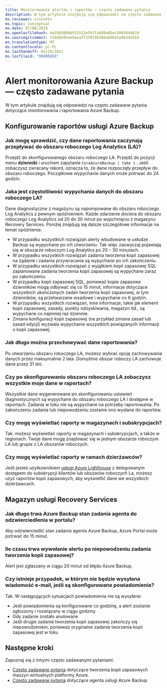 ```yaml
---
title: Monitorowanie alertów i raportów — często zadawane pytania
description: W tym artykule znajdują się odpowiedzi na często zadawane pytania dotyczące alertu monitorowania Azure Backup i raportów Azure Backup.
ms.reviewer: srinathv
ms.topic: conceptual
ms.date: 07/08/2019
ms.openlocfilehash: 4e2585009b531512e54ffa889a05ec50038dd619
ms.sourcegitcommit: f28ebb95ae9aaaff3f87d8388a09b41e0b3445b5
ms.translationtype: MT
ms.contentlocale: pl-PL
ms.lasthandoff: 03/29/2021
ms.locfileid: "98805858"
---
```

# <a name="azure-backup-monitoring-alert---faq"></a>Alert monitorowania Azure Backup — często zadawane pytania

W tym artykule znajdują się odpowiedzi na często zadawane pytania dotyczące monitorowania i raportowania Azure Backup.

## <a name="configure-azure-backup-reports"></a>Konfigurowanie raportów usługi Azure Backup

### <a name="how-do-i-check-if-reporting-data-has-started-flowing-into-a-log-analytics-la-workspace"></a>Jak mogę sprawdzić, czy dane raportowania zaczynają przepływać do obszaru roboczego Log Analytics (LA)?

Przejdź do skonfigurowanego obszaru roboczego LA. Przejdź do pozycji menu **dzienniki** i uruchom zapytanie `CoreAzureBackup | take 1` . Jeśli zobaczysz zwracany rekord, oznacza to, że dane rozpoczęły przepływ do obszaru roboczego. Początkowe wypychanie danych może potrwać do 24 godzin.

### <a name="what-is-the-frequency-of-data-push-to-an-la-workspace"></a>Jaka jest częstotliwość wypychania danych do obszaru roboczego LA?

Dane diagnostyczne z magazynu są napompowane do obszaru roboczego Log Analytics z pewnym opóźnieniem. Każde zdarzenie dociera do obszaru roboczego Log Analytics od 20 do 30 minut po wypchnięciu z magazynu Recovery Services. Poniżej znajdują się dalsze szczegółowe informacje na temat opóźnienia:

* W przypadku wszystkich rozwiązań alerty wbudowane w usłudze Backup są wypychane po ich utworzeniu. Tak więc zazwyczaj pojawiają się w obszarze roboczym Log Analytics po 20 – 30 minutach.
* W przypadku wszystkich rozwiązań zadania tworzenia kopii zapasowej na żądanie i zadania przywracania są wypychane po ich zakończeniu.
* W przypadku wszystkich rozwiązań z wyjątkiem kopii zapasowej SQL zaplanowane zadania tworzenia kopii zapasowej są wypychane zaraz po zakończeniu.
* W przypadku kopii zapasowej SQL, ponieważ kopie zapasowe dzienników mogą odbywać się co 15 minut, informacje dotyczące wszystkich ukończonych zadań tworzenia kopii zapasowej, w tym dzienników, są przetwarzane wsadowe i wypychane co 6 godzin.
* W przypadku wszystkich rozwiązań, inne informacje, takie jak element kopii zapasowej, zasady, punkty odzyskiwania, magazyn itd., są wypychane co najmniej raz dziennie.
* Zmiana konfiguracji kopii zapasowej (na przykład zmiana zasad lub zasad edycji) wyzwala wypychanie wszystkich powiązanych informacji o kopii zapasowej.

### <a name="how-long-can-i-retain-reporting-data"></a>Jak długo można przechowywać dane raportowania?

Po utworzeniu obszaru roboczego LA, możesz wybrać opcję zachowywania danych przez maksymalnie 2 lata. Domyślnie obszar roboczy LA zachowuje dane przez 31 dni.

### <a name="will-i-see-all-my-data-in-reports-after-i-configure-the-la-workspace"></a>Czy po skonfigurowaniu obszaru roboczego LA zobaczysz wszystkie moje dane w raportach?

 Wszystkie dane wygenerowane po skonfigurowaniu ustawień diagnostycznych są wypychane do obszaru roboczego LA i dostępne w raportach. Zadania w toku nie są wypychane na potrzeby raportowania. Po zakończeniu zadania lub niepowodzeniu zostanie ono wysłane do raportów.

### <a name="can-i-view-reports-across-vaults-and-subscriptions"></a>Czy mogę wyświetlać raporty w magazynach i subskrypcjach?

Tak. możesz wyświetlać raporty w magazynach i subskrypcjach, a także w regionach. Twoje dane mogą znajdować się w jednym obszarze roboczym LA lub grupie z LA obszarów roboczych.

### <a name="can-i-view-reports-across-tenants"></a>Czy mogę wyświetlać raporty w ramach dzierżawców?

Jeśli jesteś użytkownikiem [usługi Azure Lighthouse](https://azure.microsoft.com/services/azure-lighthouse/) z delegowanym dostępem do subskrypcji klientów lub obszarów roboczych La, możesz użyć raportów kopii zapasowych, aby wyświetlić dane we wszystkich dzierżawcach.

## <a name="recovery-services-vault"></a>Magazyn usługi Recovery Services

### <a name="how-long-does-it-take-for-the-azure-backup-agent-job-status-to-reflect-in-the-portal"></a>Jak długo trwa Azure Backup stan zadania agenta do odzwierciedlenia w portalu?

Aby odzwierciedlić stan zadania agenta Azure Backup, Azure Portal może potrwać do 15 minut.

### <a name="when-a-backup-job-fails-how-long-does-it-take-to-raise-an-alert"></a>Ile czasu trwa wywołanie alertu po niepowodzeniu zadania tworzenia kopii zapasowej?

Alert jest zgłaszany w ciągu 20 minut od błędu Azure Backup.

### <a name="is-there-a-case-where-an-email-wont-be-sent-if-notifications-are-configured"></a>Czy istnieje przypadek, w którym nie będzie wysyłana wiadomość e-mail, jeśli są skonfigurowane powiadomienia?

Tak. W następujących sytuacjach powiadomienia nie są wysyłane:

* Jeśli powiadomienia są konfigurowane co godzinę, a alert zostanie zgłoszony i rozwiązany w ciągu godziny
* Gdy zadanie zostało anulowane
* Jeśli drugie zadanie tworzenia kopii zapasowej zakończy się niepowodzeniem, ponieważ oryginalne zadanie tworzenia kopii zapasowej jest w toku

## <a name="next-steps"></a>Następne kroki

Zapoznaj się z innymi często zadawanymi pytaniami:

* [Często zadawane pytania](backup-azure-vm-backup-faq.yml) dotyczące tworzenia kopii zapasowych maszyn wirtualnych platformy Azure.
* [Często zadawane pytania](backup-azure-file-folder-backup-faq.md) dotyczące agenta usługi Azure Backup
